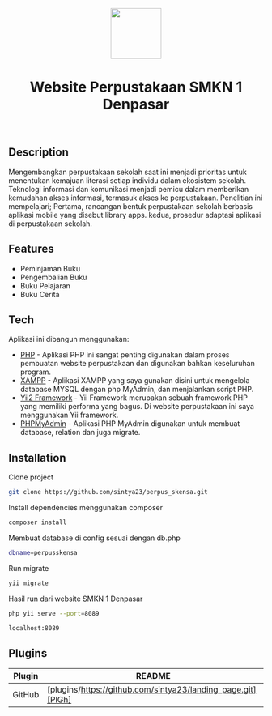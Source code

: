 <p align="center">
    <a href="https://github.com/yiisoft" target="_blank">
        <img src="https://avatars0.githubusercontent.com/u/993323" height="100px">
    </a>
    <h1 align="center">Website Perpustakaan SMKN 1 Denpasar</h1>
    <br>
</p>

## Description
Mengembangkan perpustakaan sekolah saat ini menjadi prioritas untuk menentukan kemajuan literasi setiap individu dalam ekosistem sekolah. Teknologi informasi dan komunikasi menjadi pemicu dalam memberikan kemudahan akses informasi, termasuk akses ke perpustakaan. Penelitian ini mempelajari; Pertama, rancangan bentuk perpustakaan sekolah berbasis aplikasi mobile yang disebut library apps. kedua, prosedur adaptasi aplikasi di perpustakaan sekolah.

## Features

- Peminjaman Buku
- Pengembalian Buku
- Buku Pelajaran
- Buku Cerita

## Tech
Aplikasi ini dibangun menggunakan:

- [PHP](https://www.php.net/) - Aplikasi PHP ini sangat penting digunakan dalam proses pembuatan website perpustakaan dan digunakan bahkan keseluruhan program.
- [XAMPP](https://www.apachefriends.org/index.html) - Aplikasi XAMPP yang saya gunakan disini untuk mengelola database MYSQL dengan php MyAdmin, dan menjalankan script PHP.
- [Yii2 Framework](https://www.yiiframework.com/) - Yii Framework merupakan sebuah framework PHP yang memiliki performa yang bagus. Di website perpustakaan ini saya menggunakan Yii framework.
- [PHPMyAdmin](https://www.phpmyadmin.net/) - Aplikasi PHP MyAdmin digunakan untuk membuat database, relation dan juga migrate.

## Installation

Clone project
```sh
git clone https://github.com/sintya23/perpus_skensa.git
```

Install dependencies menggunakan composer

```sh
composer install
```
Membuat database di config sesuai dengan db.php

```sh
dbname=perpusskensa
```
Run migrate 

```sh
yii migrate
```

Hasil run dari website SMKN 1 Denpasar

```sh
php yii serve --port=8089
```

```sh
localhost:8089
```

## Plugins

| Plugin | README |
| ------ | ------ |
| GitHub | [plugins/https://github.com/sintya23/landing_page.git][PlGh] |
